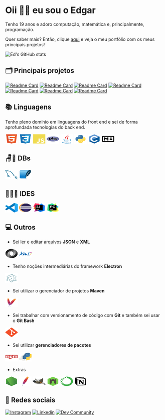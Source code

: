 
# Oii 👋🏼 eu sou o Edgar
Tenho 19 anos e adoro computação, matemática e, principalmente, programação.

Quer saber mais? Então, clique [aqui](https://eded001.github.io/portfolio/) e veja o meu portfólio com os meus principais projetos!

![Ed's GitHub stats](https://github-readme-stats.vercel.app/api?username=eded001&hide=stars,issues&show=prs_merged,prs_merged_percentage&show_icons=true&theme=tokyonight)
<!-- [![Top Langs](https://github-readme-stats.vercel.app/api/top-langs/?username=eded001&layout=donut&theme=tokyonight)](https://github.com/anuraghazra/github-readme-stats) -->

## 🗂️ Principais projetos
[![Readme Card](https://github-readme-stats.vercel.app/api/pin/?username=theheapsters&repo=duck-manager&theme=tokyonight)](https://github.com/theheapsters/duck-manager)
[![Readme Card](https://github-readme-stats.vercel.app/api/pin/?username=eded001&repo=aleitamento-materno&theme=tokyonight)](https://github.com/eded001/aleitamento-materno)
[![Readme Card](https://github-readme-stats.vercel.app/api/pin/?username=eded001&repo=projeto-mata-atlantica&theme=tokyonight)](https://github.com/eded001/projeto-mata-atlantica)
[![Readme Card](https://github-readme-stats.vercel.app/api/pin/?username=eded001&repo=trabalho-de-lp&theme=tokyonight)](https://github.com/eded001/trabalho-de-lp)
[![Readme Card](https://github-readme-stats.vercel.app/api/pin/?username=eded001&repo=to-do-list&theme=tokyonight)](https://github.com/eded001/to-do-list)
[![Readme Card](https://github-readme-stats.vercel.app/api/pin/?username=eded001&repo=gerador-de-cores&theme=tokyonight)](https://github.com/eded001/gerador-de-cores)
[![Readme Card](https://github-readme-stats.vercel.app/api/pin/?username=eded001&repo=projeto-fisica&theme=tokyonight)](https://github.com/eded001/projeto-fisica)

## 📚 Linguagens
Tenho pleno domínio em linguagens do front end e sei de forma aprofundada tecnologias do back end.
<p>
  <img alt="HTML" height="30" width="40" src="https://raw.githubusercontent.com/devicons/devicon/master/icons/html5/html5-original.svg"/>
  <img alt="CSS" height="30" width="40" src="https://raw.githubusercontent.com/devicons/devicon/master/icons/css3/css3-original.svg"/>
  <img alt="JS" height="30" width="40" src="https://raw.githubusercontent.com/devicons/devicon/master/icons/javascript/javascript-plain.svg">
  <img alt="PHP" height="30" width="40" src="https://raw.githubusercontent.com/devicons/devicon/master/icons/php/php-original.svg"/>
  <img alt="Java" height="30" width="40" src="https://raw.githubusercontent.com/devicons/devicon/master/icons/java/java-original.svg"/>
  <img alt="Python" height="30" width="40" src="https://raw.githubusercontent.com/devicons/devicon/master/icons/python/python-original.svg"/>
  <img alt="C" height="30" width="40" src="https://raw.githubusercontent.com/devicons/devicon/master/icons/c/c-original.svg"/>
	<img alt="Markdown" height="30" width="40" src="https://raw.githubusercontent.com/devicons/devicon/master/icons/markdown/markdown-original.svg"/>
</p>

## 🪑🎲 DBs
<p>
  <img alt="MySQL" height="30" width="40" src="https://raw.githubusercontent.com/devicons/devicon/master/icons/mysql/mysql-original.svg"/>
  <img alt="SQLite" height="30" width="40" src="https://raw.githubusercontent.com/devicons/devicon/master/icons/sqlite/sqlite-original.svg"/>
</p>

## 👨🏼‍💻 IDES
<p>
  <img alt="VS Code" height="30" width="40" src="https://raw.githubusercontent.com/devicons/devicon/master/icons/vscode/vscode-original.svg"/>
  <img alt="Eclipse" height="30" width="40" src="https://raw.githubusercontent.com/devicons/devicon/master/icons/eclipse/eclipse-original.svg"/>
  <img alt="Intellij" height="30" width="40" src="https://raw.githubusercontent.com/devicons/devicon/master/icons/intellij/intellij-original.svg"/>
  <img alt="Pycharm" height="30" width="40" src="https://raw.githubusercontent.com/devicons/devicon/master/icons/pycharm/pycharm-original.svg"/>
</p>

## 💻 Outros
- Sei ler e editar arquivos **JSON** e **XML**
<p>
	<img alt="JSON" height="30" width="40" src="https://raw.githubusercontent.com/devicons/devicon/master/icons/json/json-original.svg"/>
	<img alt="XML" height="30" width="40" src="https://raw.githubusercontent.com/devicons/devicon/master/icons/xml/xml-original.svg"/>
</p>

- Tenho noções intermediárias do framework **Electron**
<p>
	<img alt="Electron" height="30" width="40" src="https://raw.githubusercontent.com/devicons/devicon/master/icons/electron/electron-original.svg"/>
</p>
  
 - Sei utilizar o gerenciador de projetos **Maven**
<p><img alt="Maven" height="30" width="40" src="https://raw.githubusercontent.com/devicons/devicon/master/icons/maven/maven-original.svg"/></p>

 - Sei trabalhar com versionamento de código com **Git** e também sei usar o **Git Bash**
<p>
	<img alt="Git" height="30" width="40" src="https://raw.githubusercontent.com/devicons/devicon/master/icons/git/git-original.svg"/>
</p>

- Sei utilizar **gerenciadores de pacotes**
<p>
	<img alt="NPM" height="30" width="40" src="https://raw.githubusercontent.com/devicons/devicon/master/icons/npm/npm-original-wordmark.svg"/>
	<img alt="PyPI" height="30" width="40" src="https://raw.githubusercontent.com/devicons/devicon/master/icons/pypi/pypi-original.svg"/>
</p>

- Extras
<p>
	<img alt="NodeJS" height="30" width="40" src="https://raw.githubusercontent.com/devicons/devicon/master/icons/nodejs/nodejs-original.svg"/>
  <img alt="Apache" height="30" width="40" src="https://raw.githubusercontent.com/devicons/devicon/master/icons/apache/apache-original.svg"/>
  <img alt="Gimp" height="30" width="40" src="https://raw.githubusercontent.com/devicons/devicon/master/icons/gimp/gimp-original.svg"/>
  <img alt="Nodemon" height="30" width="40" src="https://raw.githubusercontent.com/devicons/devicon/master/icons/nodemon/nodemon-original.svg"/>
	<img alt="Anaconda" height="30" width="40" src="https://raw.githubusercontent.com/devicons/devicon/master/icons/anaconda/anaconda-original.svg"/>
	<img alt="Notion" height="30" width="40" src="https://raw.githubusercontent.com/devicons/devicon/master/icons/notion/notion-original.svg"/>
</p>

## 💬 Redes sociais
[<img alt="Instagram" height="30" width="130" src="https://img.shields.io/badge/Instagram-E4405F?style=for-the-badge&logo=instagram&logoColor=white"/>](https://instagram.com/ed_ed001) [<img alt="Linkedin" height="30" width="130" src="https://img.shields.io/badge/LinkedIn-0077B5?style=for-the-badge&logo=linkedin&logoColor=white"/>](https://www.linkedin.com/in/edgar-augusto/) [<img alt="Dev Community" height="30" width="130" src="https://img.shields.io/badge/dev.to-0A0A0A?style=for-the-badge&logo=devdotto&logoColor=white"/>](https://www.dev.to/eded001)
